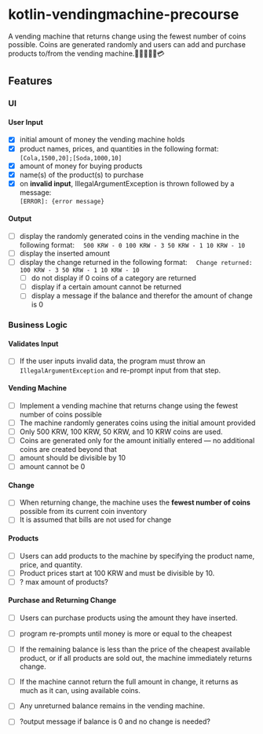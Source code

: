 # kotlin-vendingmachine-precourse

A vending machine that returns change using the fewest number of coins possible. 
Coins are generated randomly and users can add and purchase products to/from the vending machine.🍬🍫🏧🧃🍭💳

## Features

### UI
#### User Input
- [x] initial amount of money the vending machine holds
- [x] product names, prices, and quantities in the following format: <br/>
`[Cola,1500,20];[Soda,1000,10]`
- [x] amount of money for buying products
- [x] name(s) of the product(s) to purchase
- [x] on **invalid input**, IllegalArgumentException is thrown followed by a message: <br/>
`[ERROR]: {error message}`

#### Output
- [ ] display the randomly generated coins in the vending machine in the following format:
`  500 KRW - 0
  100 KRW - 3
  50 KRW - 1
  10 KRW - 10`
- [ ] display the inserted amount
- [ ] display the change returned in the following format:
`  Change returned:
  100 KRW - 3
  50 KRW - 1
  10 KRW - 10`
  - [ ] do not display if 0 coins of a category are returned
  - [ ] display if a certain amount cannot be returned
  - [ ] display a message if the balance and therefor the amount of change is 0

### Business Logic
#### Validates Input
- [ ] If the user inputs invalid data, the program must throw an `IllegalArgumentException` and re-prompt input from that step.

#### Vending Machine
- [ ]  Implement a vending machine that returns change using the fewest number of coins possible
- [ ]  The machine randomly generates coins using the initial amount provided
  - [ ]  Only 500 KRW, 100 KRW, 50 KRW, and 10 KRW coins are used.
  - [ ]  Coins are generated only for the amount initially entered — no additional coins are created beyond that
  - [ ]  amount should be divisible by 10
  - [ ]  amount cannot be 0

#### Change
- [ ]  When returning change, the machine uses the **fewest number of coins** possible from its current coin inventory
  - [ ]  It is assumed that bills are not used for change

#### Products
- [ ]  Users can add products to the machine by specifying the product name, price, and quantity.
  - [ ]  Product prices start at 100 KRW and must be divisible by 10.
  - [ ]  ? max amount of products?

#### Purchase and Returning Change
- [ ]  Users can purchase products using the amount they have inserted.
- [ ]  program re-prompts until money is more or equal to the cheapest
- [ ]  If the remaining balance is less than the price of the cheapest available product, or if all products are sold out, the machine immediately returns change.
- [ ]  If the machine cannot return the full amount in change, it returns as much as it can, using available coins.
  - [ ]  Any unreturned balance remains in the vending machine.
  - [ ]  ?output message if balance is 0 and no change is needed?




